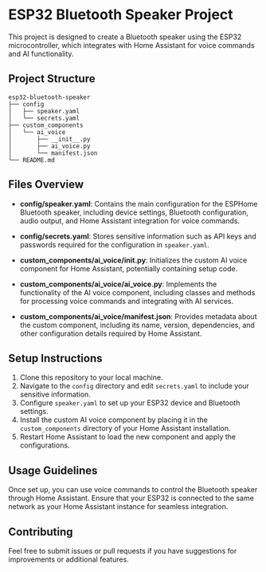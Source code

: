 # ESP32 Bluetooth Speaker Project

This project is designed to create a Bluetooth speaker using the ESP32 microcontroller, which integrates with Home Assistant for voice commands and AI functionality.

## Project Structure

```
esp32-bluetooth-speaker
├── config
│   ├── speaker.yaml
│   └── secrets.yaml
├── custom_components
│   └── ai_voice
│       ├── __init__.py
│       ├── ai_voice.py
│       └── manifest.json
└── README.md
```

## Files Overview

- **config/speaker.yaml**: Contains the main configuration for the ESPHome Bluetooth speaker, including device settings, Bluetooth configuration, audio output, and Home Assistant integration for voice commands.

- **config/secrets.yaml**: Stores sensitive information such as API keys and passwords required for the configuration in `speaker.yaml`.

- **custom_components/ai_voice/__init__.py**: Initializes the custom AI voice component for Home Assistant, potentially containing setup code.

- **custom_components/ai_voice/ai_voice.py**: Implements the functionality of the AI voice component, including classes and methods for processing voice commands and integrating with AI services.

- **custom_components/ai_voice/manifest.json**: Provides metadata about the custom component, including its name, version, dependencies, and other configuration details required by Home Assistant.

## Setup Instructions

1. Clone this repository to your local machine.
2. Navigate to the `config` directory and edit `secrets.yaml` to include your sensitive information.
3. Configure `speaker.yaml` to set up your ESP32 device and Bluetooth settings.
4. Install the custom AI voice component by placing it in the `custom_components` directory of your Home Assistant installation.
5. Restart Home Assistant to load the new component and apply the configurations.

## Usage Guidelines

Once set up, you can use voice commands to control the Bluetooth speaker through Home Assistant. Ensure that your ESP32 is connected to the same network as your Home Assistant instance for seamless integration.

## Contributing

Feel free to submit issues or pull requests if you have suggestions for improvements or additional features.